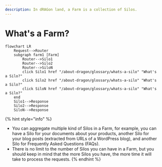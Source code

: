 ```yaml
---
description: In dRAGon land, a Farm is a collection of Silos.
---
```


# What's a Farm?

```mermaid
flowchart LR
    Request-->Router
    subgraph farm1 [Farm]
        Router-->Silo1
        Router-->Silo2
        Router-->SiloN
        click Silo1 href "/about-dragon/glossary/whats-a-silo" "What's a Silo?"
        click Silo2 href "/about-dragon/glossary/whats-a-silo" "What's a Silo?"
        click SiloN href "/about-dragon/glossary/whats-a-silo" "What's a Silo?"
    end
    Silo1-->Response
    Silo2-->Response
    SiloN-->Response
```

{% hint style="info" %}
* You can aggregate multiple kind of Silos in a Farm, for example, you can have a Silo for your documents about your products, another Silo for your blog posts (extracted from URLs of a WordPress blog), and another Silo for Frequently Asked Questions (FAQs).
* There is no limit to the number of Silos you can have in a Farm, but you should keep in mind that the more Silos you have, the more time it will take to process the requests.
{% endhint %}
